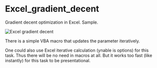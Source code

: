 # Excel_gradient_decent
Gradient decent optimization in Excel. Sample.

![Excel gradient decent](https://media.giphy.com/media/fQuiskjBq3fG1gx2D4/giphy.gif)

There is a simple VBA macro that updates the parameter iteratively.

One could also use Excel iterative calculation (уnable is options) for this task. Thus there will be no need in macros at all. But it works too fast (like instantly) for this task to be presentational.
